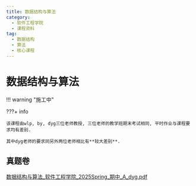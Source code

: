 ```yaml
---
title: 数据结构与算法
category:
  - 软件工程学院
  - 课程资料
tag:
  - 数据结构
  - 算法
  - 核心课程
---
```


# 数据结构与算法

!!! warning "施工中"

???+ info

    该课程由wlp, by, dyg三位老师教授, 三位老师的教学班期末考试相同, 平时作业与课程要求均有差别.

    其中dyg老师的要求同另外两位老师相比有**较大差别**.

## 真题卷

[数据结构与算法_软件工程学院_2025Spring_期中_A_dyg.pdf](../res/%E8%BD%AF%E4%BB%B6%E5%B7%A5%E7%A8%8B%E5%AD%A6%E9%99%A2/%E6%95%B0%E6%8D%AE%E7%BB%93%E6%9E%84%E4%B8%8E%E7%AE%97%E6%B3%95/%E7%9C%9F%E9%A2%98%E5%8D%B7/%E6%95%B0%E6%8D%AE%E7%BB%93%E6%9E%84%E4%B8%8E%E7%AE%97%E6%B3%95_%E8%BD%AF%E4%BB%B6%E5%B7%A5%E7%A8%8B%E5%AD%A6%E9%99%A2_2025Spring_%E6%9C%9F%E4%B8%AD_A_dyg.pdf)
    